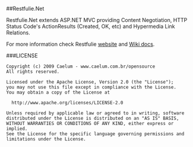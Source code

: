 ##Restfulie.Net

Restfulie.Net extends ASP.NET MVC providing Content Negotiation, HTTP Status Code's ActionResults (Created, OK, etc) and Hypermedia Link Relations.

For more information check Restfulie [website](http://restfulie.caelum.com.br/) and [Wiki docs](https://github.com/mauricioaniche/restfulie.net/wiki).

###LICENSE

    Copyright (c) 2009 Caelum - www.caelum.com.br/opensource
    All rights reserved.

    Licensed under the Apache License, Version 2.0 (the "License"); 
    you may not use this file except in compliance with the License. 
    You may obtain a copy of the License at 

      http://www.apache.org/licenses/LICENSE-2.0 
 
    Unless required by applicable law or agreed to in writing, software 
    distributed under the License is distributed on an "AS IS" BASIS, 
    WITHOUT WARRANTIES OR CONDITIONS OF ANY KIND, either express or implied. 
    See the License for the specific language governing permissions and 
    limitations under the License. 